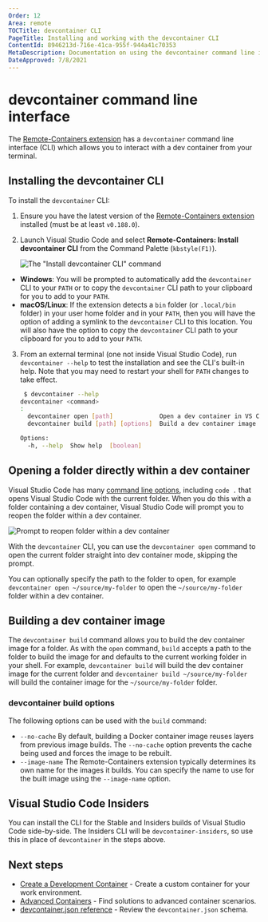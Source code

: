 ```yaml
---
Order: 12
Area: remote
TOCTitle: devcontainer CLI
PageTitle: Installing and working with the devcontainer CLI
ContentId: 8946213d-716e-41ca-955f-944a41c70353
MetaDescription: Documentation on using the devcontainer command line interface with the Visual Studio Code Remote - Containers extension
DateApproved: 7/8/2021
---
```

# devcontainer command line interface

The [Remote-Containers extension](https://marketplace.visualstudio.com/items?itemName=ms-vscode-remote.remote-containers) has a `devcontainer` command line interface (CLI) which allows you to interact with a dev container from your terminal.

## Installing the devcontainer CLI

To install the `devcontainer` CLI:

1. Ensure you have the latest version of the [Remote-Containers extension](https://marketplace.visualstudio.com/items?itemName=ms-vscode-remote.remote-containers) installed (must be at least `v0.188.0`).

2. Launch Visual Studio Code and select  **Remote-Containers: Install devcontainer CLI** from the Command Palette (`kbstyle(F1)`).

    ![The "Install `devcontainer` CLI" command](images/devcontainer-cli/install.png)

* **Windows**: You will be prompted to automatically add the `devcontainer` CLI to your `PATH` or to copy the `devcontainer` CLI path to your clipboard for you to add to your `PATH`.
* **macOS/Linux**: If the extension detects a `bin` folder (or `.local/bin` folder) in your user home folder and in your `PATH`, then you will have the option of adding a symlink to the `devcontainer` CLI to this location. You will also have the option to copy the `devcontainer` CLI path to your clipboard for you to add to your `PATH`.

3. From an external terminal (one not inside Visual Studio Code), run `devcontainer --help` to test the installation and see the CLI's built-in help. Note that you may need to restart your shell for `PATH` changes to take effect.

    ```bash
     $ devcontainer --help
    devcontainer <command>
    :
      devcontainer open [path]             Open a dev container in VS Code
      devcontainer build [path] [options]  Build a dev container image

    Options:
      -h, --help  Show help  [boolean]
    ```

## Opening a folder directly within a dev container

Visual Studio Code has many [command line options](/docs/editor/command-line.md), including `code .` that opens Visual Studio Code with the current folder. When you do this with a folder containing a dev container, Visual Studio Code will prompt you to reopen the folder within a dev container.

![Prompt to reopen folder within a dev container](images/devcontainer-cli/reopen-in-container.png)

With the `devcontainer` CLI, you can use the `devcontainer open` command to open the current folder straight into dev container mode, skipping the prompt.

You can optionally specify the path to the folder to open, for example `devcontainer open ~/source/my-folder` to open the `~/source/my-folder` folder within a dev container.

## Building a dev container image

The `devcontainer build` command allows you to build the dev container image for a folder. As with the `open` command, `build` accepts a path to the folder to build the image for and defaults to the current working folder in your shell. For example, `devcontainer build` will build the dev container image for the current folder and `devcontainer build ~/source/my-folder` will build the container image for the `~/source/my-folder` folder.

### devcontainer build options

The following options can be used with the `build` command:

* `--no-cache` By default, building a Docker container image reuses layers from previous image builds. The `--no-cache` option prevents the cache being used and forces the image to be rebuilt.
* `--image-name` The Remote-Containers extension typically determines its own name for the images it builds. You can specify the name to use for the built image using the `--image-name` option.

## Visual Studio Code Insiders

 You can install the CLI for the Stable and Insiders builds of Visual Studio Code side-by-side. The Insiders CLI will be `devcontainer-insiders`, so use this in place of `devcontainer` in the steps above.

## Next steps

* [Create a Development Container](/docs/remote/create-dev-container.md) - Create a custom container for your work environment.
* [Advanced Containers](/docs/remote/containers-advanced.md) - Find solutions to advanced container scenarios.
* [devcontainer.json reference](/docs/remote/devcontainerjson-reference.md) - Review the `devcontainer.json` schema.

